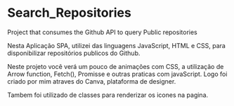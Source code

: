 # Search_Repositories
Project that consumes the Github API to query Public repositories

Nesta Aplicação SPA, utilizei das linguagens JavaScript, HTML e CSS, para disponibilizar repositórios publicos do Github.

Neste projeto você verá um pouco de animações com CSS, a utilização de Arrow function, Fetch(), Promisse e outras praticas com javaScript.
Logo foi criado por mim atraves do Canva, plataforma de designer.

Tambem foi utilizado de classes para renderizar os icones na pagina.

